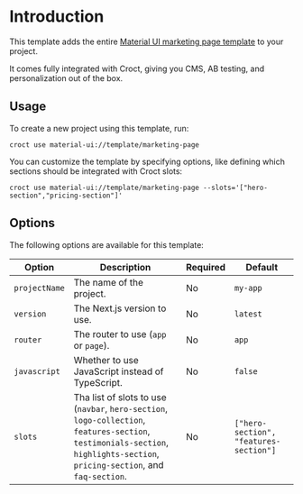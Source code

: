 # Introduction

This template adds the
entire [Material UI marketing page template](https://mui.com/material-ui/getting-started/templates/marketing-page/?utm_source=croct)
to your project.

It comes fully integrated with Croct, giving you CMS, AB testing, and personalization out of the box.

## Usage

To create a new project using this template, run:

```croct-cmd
croct use material-ui://template/marketing-page
```

You can customize the template by specifying options, like defining which sections should be integrated with Croct
slots:

```croct-cmd
croct use material-ui://template/marketing-page --slots='["hero-section","pricing-section"]'
```

## Options

The following options are available for this template:

| Option        | Description                                                                                                                                                                    | Required | Default                                |
|---------------|--------------------------------------------------------------------------------------------------------------------------------------------------------------------------------|----------|----------------------------------------|
| `projectName` | The name of the project.                                                                                                                                                       | No       | `my-app`                               |
| `version`     | The Next.js version to use.                                                                                                                                                    | No       | `latest`                               |
| `router`      | The router to use (`app` or `page`).                                                                                                                                           | No       | `app`                                  |
| `javascript`  | Whether to use JavaScript instead of TypeScript.                                                                                                                               | No       | `false`                                |
| `slots`       | Tha list of slots to use (`navbar`, `hero-section`, `logo-collection`, `features-section`, `testimonials-section`, `highlights-section`, `pricing-section`, and `faq-section`. | No       | `["hero-section", "features-section"]` |
